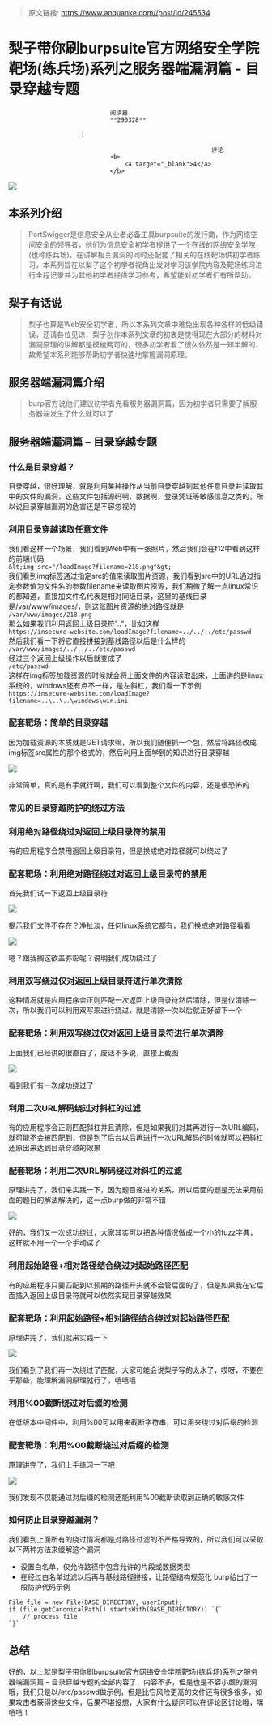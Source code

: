 > 原文链接: https://www.anquanke.com//post/id/245534 


# 梨子带你刷burpsuite官方网络安全学院靶场(练兵场)系列之服务器端漏洞篇 - 目录穿越专题


                                阅读量   
                                **290328**
                            
                        |
                        
                                                            评论
                                <b>
                                    <a target="_blank">4</a>
                                </b>
                                                                                    



[![](https://p4.ssl.qhimg.com/t011142a362cc19fa5c.png)](https://p4.ssl.qhimg.com/t011142a362cc19fa5c.png)



## 本系列介绍

> PortSwigger是信息安全从业者必备工具burpsuite的发行商，作为网络空间安全的领导者，他们为信息安全初学者提供了一个在线的网络安全学院(也称练兵场)，在讲解相关漏洞的同时还配套了相关的在线靶场供初学者练习，本系列旨在以梨子这个初学者视角出发对学习该学院内容及靶场练习进行全程记录并为其他初学者提供学习参考，希望能对初学者们有所帮助。



## 梨子有话说

> 梨子也算是Web安全初学者，所以本系列文章中难免出现各种各样的低级错误，还请各位见谅，梨子创作本系列文章的初衷是觉得现在大部分的材料对漏洞原理的讲解都是模棱两可的，很多初学者看了很久依然是一知半解的，故希望本系列能够帮助初学者快速地掌握漏洞原理。



## 服务器端漏洞篇介绍

> burp官方说他们建议初学者先看服务器漏洞篇，因为初学者只需要了解服务器端发生了什么就可以了



## 服务器端漏洞篇 – 目录穿越专题

### <a class="reference-link" name="%E4%BB%80%E4%B9%88%E6%98%AF%E7%9B%AE%E5%BD%95%E7%A9%BF%E8%B6%8A%EF%BC%9F"></a>什么是目录穿越？

目录穿越，很好理解，就是利用某种操作从当前目录穿越到其他任意目录并读取其中的文件的漏洞，这些文件包括源码啊，数据啊，登录凭证等敏感信息之类的，所以说目录穿越漏洞的危害还是不容忽视的

### <a class="reference-link" name="%E5%88%A9%E7%94%A8%E7%9B%AE%E5%BD%95%E7%A9%BF%E8%B6%8A%E8%AF%BB%E5%8F%96%E4%BB%BB%E6%84%8F%E6%96%87%E4%BB%B6"></a>利用目录穿越读取任意文件

我们看这样一个场景，我们看到Web中有一张照片，然后我们会在f12中看到这样的前端代码<br>`&lt;img src="/loadImage?filename=218.png"&gt;`<br>
我们看到img标签通过指定src的值来读取图片资源，我们看到src中的URL通过指定参数值为文件名的参数filename来读取图片资源，我们稍微了解一点linux常识的都知道，直接加文件名代表是相对同级目录，这里的基线目录是/var/www/images/，则这张图片资源的绝对路径就是<br>`/var/www/images/218.png`<br>
那么如果我们利用返回上级目录符”..”，比如这样<br>`https://insecure-website.com/loadImage?filename=../../../etc/passwd`<br>
然后我们看一下将它直接拼接到基线路径以后是什么样的<br>`/var/www/images/../../../etc/passwd`<br>
经过三个返回上级操作以后就变成了<br>`/etc/passwd`<br>
这样在img标签加载资源的时候就会将上面文件的内容读取出来，上面讲的是linux系统的，windows还有点不一样，是左斜杠，我们看一下示例<br>`https://insecure-website.com/loadImage?filename=..\..\..\windows\win.ini`

### <a class="reference-link" name="%E9%85%8D%E5%A5%97%E9%9D%B6%E5%9C%BA%EF%BC%9A%E7%AE%80%E5%8D%95%E7%9A%84%E7%9B%AE%E5%BD%95%E7%A9%BF%E8%B6%8A"></a>配套靶场：简单的目录穿越

因为加载资源的本质就是GET请求嘛，所以我们随便抓一个包，然后将路径改成img标签src属性的那个格式的，然后利用上面学到的知识进行目录穿越

[![](https://p3.ssl.qhimg.com/t0158fa37711a869d76.png)](https://p3.ssl.qhimg.com/t0158fa37711a869d76.png)

非常简单，真的是有手就行啊，我们可以看到整个文件的内容，还是很恐怖的

### <a class="reference-link" name="%E5%B8%B8%E8%A7%81%E7%9A%84%E7%9B%AE%E5%BD%95%E7%A9%BF%E8%B6%8A%E9%98%B2%E6%8A%A4%E7%9A%84%E7%BB%95%E8%BF%87%E6%96%B9%E6%B3%95"></a>常见的目录穿越防护的绕过方法

### <a class="reference-link" name="%E5%88%A9%E7%94%A8%E7%BB%9D%E5%AF%B9%E8%B7%AF%E5%BE%84%E7%BB%95%E8%BF%87%E5%AF%B9%E8%BF%94%E5%9B%9E%E4%B8%8A%E7%BA%A7%E7%9B%AE%E5%BD%95%E7%AC%A6%E7%9A%84%E7%A6%81%E7%94%A8"></a>利用绝对路径绕过对返回上级目录符的禁用

有的应用程序会禁用返回上级目录符，但是换成绝对路径就可以绕过了

### <a class="reference-link" name="%E9%85%8D%E5%A5%97%E9%9D%B6%E5%9C%BA%EF%BC%9A%E5%88%A9%E7%94%A8%E7%BB%9D%E5%AF%B9%E8%B7%AF%E5%BE%84%E7%BB%95%E8%BF%87%E5%AF%B9%E8%BF%94%E5%9B%9E%E4%B8%8A%E7%BA%A7%E7%9B%AE%E5%BD%95%E7%AC%A6%E7%9A%84%E7%A6%81%E7%94%A8"></a>配套靶场：利用绝对路径绕过对返回上级目录符的禁用

首先我们试一下返回上级目录符

[![](https://p0.ssl.qhimg.com/t014dfc3a68208fcaa7.png)](https://p0.ssl.qhimg.com/t014dfc3a68208fcaa7.png)

提示我们文件不存在？净扯淡，任何linux系统它都有，我们换成绝对路径看看

[![](https://p2.ssl.qhimg.com/t0144de8a6d52558216.png)](https://p2.ssl.qhimg.com/t0144de8a6d52558216.png)

嗯？跟我搁这欲盖弥彰呢？说明我们成功绕过了

### <a class="reference-link" name="%E5%88%A9%E7%94%A8%E5%8F%8C%E5%86%99%E7%BB%95%E8%BF%87%E4%BB%85%E5%AF%B9%E8%BF%94%E5%9B%9E%E4%B8%8A%E7%BA%A7%E7%9B%AE%E5%BD%95%E7%AC%A6%E8%BF%9B%E8%A1%8C%E5%8D%95%E6%AC%A1%E6%B8%85%E9%99%A4"></a>利用双写绕过仅对返回上级目录符进行单次清除

这种情况就是应用程序会正则匹配一次返回上级目录符然后清除，但是仅清除一次，所以我们可以利用双写来进行绕过，就是清除一次以后就正好留下一个

### <a class="reference-link" name="%E9%85%8D%E5%A5%97%E9%9D%B6%E5%9C%BA%EF%BC%9A%E5%88%A9%E7%94%A8%E5%8F%8C%E5%86%99%E7%BB%95%E8%BF%87%E4%BB%85%E5%AF%B9%E8%BF%94%E5%9B%9E%E4%B8%8A%E7%BA%A7%E7%9B%AE%E5%BD%95%E7%AC%A6%E8%BF%9B%E8%A1%8C%E5%8D%95%E6%AC%A1%E6%B8%85%E9%99%A4"></a>配套靶场：利用双写绕过仅对返回上级目录符进行单次清除

上面我们已经讲的很直白了，废话不多说，直接上截图

[![](https://p2.ssl.qhimg.com/t0179e7d37b8bf619ea.png)](https://p2.ssl.qhimg.com/t0179e7d37b8bf619ea.png)

看到我们有一次成功绕过了

### <a class="reference-link" name="%E5%88%A9%E7%94%A8%E4%BA%8C%E6%AC%A1URL%E8%A7%A3%E7%A0%81%E7%BB%95%E8%BF%87%E5%AF%B9%E6%96%9C%E6%9D%A0%E7%9A%84%E8%BF%87%E6%BB%A4"></a>利用二次URL解码绕过对斜杠的过滤

有的应用程序会正则匹配斜杠并且清除，但是如果我们对其再进行一次URL编码，就可能不会被匹配到，但是到了后台以后再进行一次URL解码的时候就可以把斜杠还原出来达到目录穿越的效果

### <a class="reference-link" name="%E9%85%8D%E5%A5%97%E9%9D%B6%E5%9C%BA%EF%BC%9A%E5%88%A9%E7%94%A8%E4%BA%8C%E6%AC%A1URL%E8%A7%A3%E7%A0%81%E7%BB%95%E8%BF%87%E5%AF%B9%E6%96%9C%E6%9D%A0%E7%9A%84%E8%BF%87%E6%BB%A4"></a>配套靶场：利用二次URL解码绕过对斜杠的过滤

原理讲完了，我们来实践一下，因为题目递进的关系，所以后面的题是无法采用前面的题目的解法解决的，这一点burp做的非常不错

[![](https://p3.ssl.qhimg.com/t0147b74b4eb0598f87.png)](https://p3.ssl.qhimg.com/t0147b74b4eb0598f87.png)

好的，我们又一次成功绕过，大家其实可以把各种情况做成一个小的fuzz字典，这样就不用一个一个手动试了

### <a class="reference-link" name="%E5%88%A9%E7%94%A8%E8%B5%B7%E5%A7%8B%E8%B7%AF%E5%BE%84+%E7%9B%B8%E5%AF%B9%E8%B7%AF%E5%BE%84%E7%BB%93%E5%90%88%E7%BB%95%E8%BF%87%E5%AF%B9%E8%B5%B7%E5%A7%8B%E8%B7%AF%E5%BE%84%E5%8C%B9%E9%85%8D"></a>利用起始路径+相对路径结合绕过对起始路径匹配

有的应用程序只要匹配到以预期的路径开头就不会管后面的了，但是如果我在它后面插入返回上级目录符就可以依然实现目录穿越效果

### <a class="reference-link" name="%E9%85%8D%E5%A5%97%E9%9D%B6%E5%9C%BA%EF%BC%9A%E5%88%A9%E7%94%A8%E8%B5%B7%E5%A7%8B%E8%B7%AF%E5%BE%84+%E7%9B%B8%E5%AF%B9%E8%B7%AF%E5%BE%84%E7%BB%93%E5%90%88%E7%BB%95%E8%BF%87%E5%AF%B9%E8%B5%B7%E5%A7%8B%E8%B7%AF%E5%BE%84%E5%8C%B9%E9%85%8D"></a>配套靶场：利用起始路径+相对路径结合绕过对起始路径匹配

原理讲完了，我们就来实践一下

[![](https://p1.ssl.qhimg.com/t0193ab1805123aa72f.png)](https://p1.ssl.qhimg.com/t0193ab1805123aa72f.png)

我们看到了我们再一次绕过了匹配，大家可能会说梨子写的太水了，哎呀，不要在乎那些，能理解漏洞原理就行了，嘻嘻嘻

### <a class="reference-link" name="%E5%88%A9%E7%94%A8%00%E6%88%AA%E6%96%AD%E7%BB%95%E8%BF%87%E5%AF%B9%E5%90%8E%E7%BC%80%E7%9A%84%E6%A3%80%E6%B5%8B"></a>利用%00截断绕过对后缀的检测

在低版本中间件中，利用%00可以用来截断字符串，可以用来绕过对后缀的检测

### <a class="reference-link" name="%E9%85%8D%E5%A5%97%E9%9D%B6%E5%9C%BA%EF%BC%9A%E5%88%A9%E7%94%A8%00%E6%88%AA%E6%96%AD%E7%BB%95%E8%BF%87%E5%AF%B9%E5%90%8E%E7%BC%80%E7%9A%84%E6%A3%80%E6%B5%8B"></a>配套靶场：利用%00截断绕过对后缀的检测

原理讲完了，我们上手练习一下吧

[![](https://p5.ssl.qhimg.com/t0182050982f3fc813f.png)](https://p5.ssl.qhimg.com/t0182050982f3fc813f.png)

我们发现不仅能通过对后缀的检测还能利用%00截断读取到正确的敏感文件

### <a class="reference-link" name="%E5%A6%82%E4%BD%95%E9%98%B2%E6%AD%A2%E7%9B%AE%E5%BD%95%E7%A9%BF%E8%B6%8A%E6%BC%8F%E6%B4%9E%EF%BC%9F"></a>如何防止目录穿越漏洞？

我们看到上面所有的绕过情况都是对路径过滤的不严格导致的，所以我们可以采取以下两种方法来缓解这个漏洞
- 设置白名单，仅允许路径中包含允许的片段或数据类型
- 在经过白名单过滤以后再与基线路径拼接，让路径结构规范化
burp给出了一段防护代码示例

```
File file = new File(BASE_DIRECTORY, userInput);
if (file.getCanonicalPath().startsWith(BASE_DIRECTORY)) `{`
    // process file
`}`
```



## 总结

好的，以上就是梨子带你刷burpsuite官方网络安全学院靶场(练兵场)系列之服务器端漏洞篇 – 目录穿越专题的全部内容了，内容不多，但是也是不容小觑的漏洞哦，我们只是以/etc/passwd做示例，但是比它风险更高的文件还有很多很多，如果攻击者获得这些文件，后果不堪设想，大家有什么疑问可以在评论区讨论哦，嘻嘻嘻！
